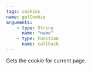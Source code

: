 ```yaml
---
tags: cookies
name: getCookie
arguments:
    - type: String
      name: "name"
    - type: Function
      name: callback
---
```


Gets the cookie for current page.